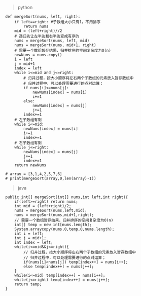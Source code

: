 > python
>
    def mergeSort(nums, left, right):
        if left==right: #子数组大小只有1，不用排序
            return nums
        mid = (left+right)//2
        # 递归先让左半边和右半边变成有序的
        nums = mergeSort(nums, left, mid)
        nums = mergeSort(nums, mid+1, right)
        # 需要一个数组暂存结果，归并排序的空间复杂度为O(n)
        newNums = nums.copy()
        i = left
        j = mid+1
        index = left
        while i<=mid and j<=right:
            # 归并过程，按大小顺序将左右两个子数组的元素放入暂存数组中
            # 归并过程中，可以处理需要进行的点对运算；
            if nums[i]<=nums[j]:
                newNums[index] = nums[i]
                i+=1
            else:
                newNums[index] = nums[j]
                j+=1
            index+=1
        # 左子数组有剩
        while i<=mid:
            newNums[index] = nums[i]
            i+=1
            index+=1
        # 右子数组有剩
        while j<=right:
            newNums[index] = nums[j]
            j+=1
            index+=1
        return newNums
    
    # array = [3,1,4,2,5,7,6]
    # print(mergeSort(array,0,len(array)-1))
>
> java
>
    public int[] mergeSort(int[] nums,int left,int right){
        if(left>=right) return nums;
        int mid = (left+right)/2;
        nums = mergeSort(nums,left,mid);
        nums = mergeSort(nums,mid+1,right);
        // 需要一个数组暂存结果，归并排序的空间复杂度为O(n)
        int[] temp = new int[nums.length];
        System.arraycopy(nums,0,temp,0,nums.length);
        int i = left;
        int j = mid+1;
        int index = left;
        while(i<=mid&&j<=right){
            // 归并过程，按大小顺序将左右两个子数组的元素放入暂存数组中
            // 归并过程中，可以处理需要进行的点对运算；
            if(nums[i]<nums[j]) temp[index++] = nums[i++];
            else temp[index++] = nums[j++];
        }
        while(i<=mid) temp[index++] = nums[i++];
        while(j<=right) temp[index++] = nums[j++];
        return temp;
    }
